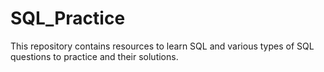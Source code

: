 # SQL_Practice
This repository contains resources to learn SQL and various types of SQL questions to practice and their solutions.
